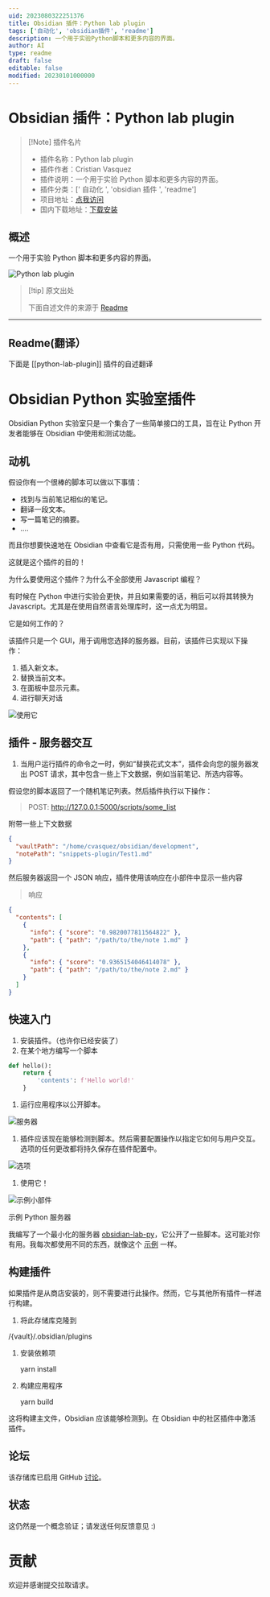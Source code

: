 ```yaml
---
uid: 2023080322251376
title: Obsidian 插件：Python lab plugin
tags: ['自动化', 'obsidian插件', 'readme']
description: 一个用于实验Python脚本和更多内容的界面。
author: AI
type: readme
draft: false
editable: false
modified: 20230101000000
---
```


# Obsidian 插件：Python lab plugin

> [!Note] 插件名片
> - 插件名称：Python lab plugin
> - 插件作者：Cristian Vasquez
> - 插件说明：一个用于实验 Python 脚本和更多内容的界面。
> - 插件分类：[' 自动化 ', 'obsidian 插件 ', 'readme']
> - 项目地址：[点我访问](https://github.com/cristianvasquez/obsidian-lab)
> - 国内下载地址：[下载安装](https://pkmer.cn/products/plugin/pluginMarket/?python-lab-plugin)

## 概述

一个用于实验 Python 脚本和更多内容的界面。

![Python lab plugin](https://cdn.pkmer.cn/covers/python-lab-plugin.png!pkmer)

> [!tip] 原文出处
>
>下面自述文件的来源于 [Readme](https://ghproxy.net/https://raw.githubusercontent.com/cristianvasquez/obsidian-lab/master/README.md)

---

## Readme(翻译）

下面是 [[python-lab-plugin]] 插件的自述翻译

# Obsidian Python 实验室插件

Obsidian Python 实验室只是一个集合了一些简单接口的工具，旨在让 Python 开发者能够在 Obsidian 中使用和测试功能。

## 动机

假设你有一个很棒的脚本可以做以下事情：

- 找到与当前笔记相似的笔记。
- 翻译一段文本。
- 写一篇笔记的摘要。
- ....

而且你想要快速地在 Obsidian 中查看它是否有用，只需使用一些 Python 代码。

这就是这个插件的目的！

为什么要使用这个插件？为什么不全部使用 Javascript 编程？

有时候在 Python 中进行实验会更快，并且如果需要的话，稍后可以将其转换为 Javascript。尤其是在使用自然语言处理库时，这一点尤为明显。

它是如何工作的？

该插件只是一个 GUI，用于调用您选择的服务器。目前，该插件已实现以下操作：

1. 插入新文本。
2. 替换当前文本。
3. 在面板中显示元素。
4. 进行聊天对话

![使用它](./docs/use.png)

## 插件 - 服务器交互

1. 当用户运行插件的命令之一时，例如“替换花式文本”，插件会向您的服务器发出 POST 请求，其中包含一些上下文数据，例如当前笔记、所选内容等。

假设您的脚本返回了一个随机笔记列表。然后插件执行以下操作：

> POST: <http://127.0.0.1:5000/scripts/some_list>

附带一些上下文数据

```json
{
  "vaultPath": "/home/cvasquez/obsidian/development",
  "notePath": "snippets-plugin/Test1.md"
}
```

然后服务器返回一个 JSON 响应，插件使用该响应在小部件中显示一些内容

> 响应

```json
{
  "contents": [
    {
      "info": { "score": "0.9820077811564822" },
      "path": { "path": "/path/to/the/note 1.md" }
    },
    {
      "info": { "score": "0.9365154046414078" },
      "path": { "path": "/path/to/the/note 2.md" }
    }
  ]
}
```

## 快速入门

1. 安装插件。（也许你已经安装了）
2. 在某个地方编写一个脚本

```python
def hello():
    return {
        'contents': f'Hello world!'
    }
```

1. 运行应用程序以公开脚本。

![服务器](./docs/server.png)

1. 插件应该现在能够检测到脚本。然后需要配置操作以指定它如何与用户交互。选项的任何更改都将持久保存在插件配置中。

![选项](./docs/configure.png)

1. 使用它！

![示例小部件](./docs/chat.png)

示例 Python 服务器

我编写了一个最小化的服务器 [obsidian-lab-py](https://github.com/cristianvasquez/obsidian-lab-py)，它公开了一些脚本。这可能对你有用。我每次都使用不同的东西，就像这个 [示例](https://gist.github.com/cristianvasquez/6b8a13d6452b7600a64b4e554939e052) 一样。

## 构建插件

如果插件是从商店安装的，则不需要进行此操作。然而，它与其他所有插件一样进行构建。

1. 将此存储库克隆到

/{vault}/.obsidian/plugins

1. 安装依赖项

    yarn install

2. 构建应用程序

    yarn build

这将构建主文件，Obsidian 应该能够检测到。在 Obsidian 中的社区插件中激活插件。

## 论坛

该存储库已启用 GitHub [讨论](https://github.com/cristianvasquez/obsidian-lab/discussions)。

## 状态

这仍然是一个概念验证；请发送任何反馈意见 :)

# 贡献

欢迎并感谢提交拉取请求。
